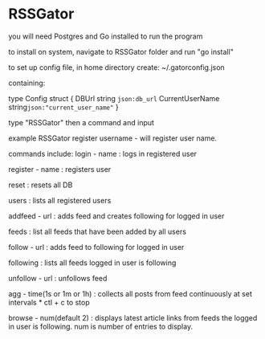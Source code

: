 # RSSGator

you will need Postgres and Go installed to run the program

to install on system, navigate to RSSGator folder and run "go install"

to set up config file, in home directory create:
~/.gatorconfig.json

containing:

type Config struct {
    DBUrl       string `json:db_url`
    CurrentUserName string`json:"current_user_name"`
}

type "RSSGator" then a command and input

example RSSGator register username - will register user name. 

commands include:
login - name : logs in registered user

register - name : registers user

reset : resets all DB

users : lists all registered users

addfeed - url : adds feed and creates following for logged in user

feeds : list all feeds that have been added by all users

follow - url : adds feed to following for logged in user

following : lists all feeds logged in user is following

unfollow - url : unfollows feed

agg - time(1s or 1m or 1h) : collects all posts from feed continuously at set intervals * ctl + c to stop

browse - num(default 2) : displays latest article links from feeds the logged in user is following. num is number of entries to display. 

